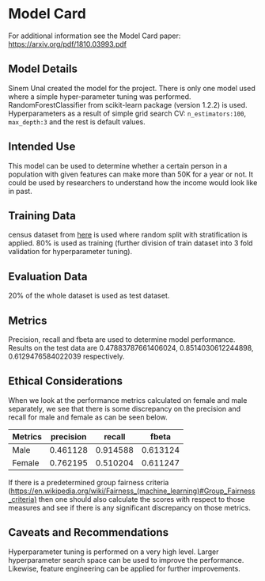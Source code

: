 # Model Card

For additional information see the Model Card paper: https://arxiv.org/pdf/1810.03993.pdf

## Model Details
Sinem Unal created the model for the project. 
There is only one model used where a simple hyper-parameter tuning was performed. RandomForestClassifier from scikit-learn package (version 1.2.2) is used.
Hyperparameters as a result of simple grid search CV: `n_estimators:100`, `max_depth:3` and the rest is default values.


## Intended Use
This model can be used to determine whether a certain person in a population with given features 
can make more than 50K for a year or not. It could be used by researchers to understand how the income would look like in past.

## Training Data
census dataset from <a href="https://archive.ics.uci.edu/ml/datasets/census+income" target="_blank">here</a> is used where random split with stratification is applied.
80% is used as training (further division of train dataset into 3 fold validation for hyperparameter tuning).
## Evaluation Data
20% of the whole dataset is used as test dataset.

## Metrics
Precision, recall and fbeta are used to determine model performance. Results on the test data are 0.47883787661406024, 0.8514030612244898, 0.6129476584022039 respectively.


## Ethical Considerations
When we look at the performance metrics calculated on female and male separately, we see that there is some discrepancy on the precision and recall for 
male and female as can be seen below.

Metrics | precision | recall | fbeta  
--- | --- |--------|----
Male | 0.461128 | 0.914588    | 0.613124
Female|  0.762195 |  0.510204 | 0.611247
If there is a predetermined group fairness criteria (https://en.wikipedia.org/wiki/Fairness_(machine_learning)#Group_Fairness_criteria) then one should
also calculate the scores with respect to those measures and see if there is
any significant discrepancy on those metrics. 

## Caveats and Recommendations

Hyperparameter tuning is performed on a very high level. Larger hyperparameter search space can be used to improve the performance.
Likewise, feature engineering can be applied for further improvements.
